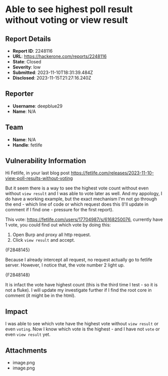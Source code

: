 # Able to see highest poll result without voting or view result

## Report Details
- **Report ID**: 2248116
- **URL**: https://hackerone.com/reports/2248116
- **State**: Closed
- **Severity**: low
- **Submitted**: 2023-11-10T18:31:39.484Z
- **Disclosed**: 2023-11-15T21:27:16.240Z

## Reporter
- **Username**: deepblue29
- **Name**: N/A

## Team
- **Name**: N/A
- **Handle**: fetlife

## Vulnerability Information
Hi Fetlife, in your last blog post https://fetlife.com/releases/2023-11-10-view-poll-results-without-voting

But it seem there is a way to see the highest vote count without even without `view result` and I was able to vote later as well. And my appology, I do have a working example, but the exact mechanism I'm not go through the end - which line of code or which request does this (I'll update in comment if I find one - pressure for the first report).

This vote: https://fetlife.com/users/17704987/s/6168250076, currently have 1 vote, you could find out which vote by doing this:

1. Open Burp and proxy all http request.
2. Click `view result` and accept.

{F2848145}

Because I already intercept all request, no request actually go to fetlife server. However, I notice that, the vote number 2 light up.

{F2848148}

It is infact the vote have highest count (this is the third time I test - so it is not a fluke). I will update my investigate further if I find the root core in comment (it might be in the html).

## Impact

I was able to see which vote have the highest vote without `view result` or even `voting`. Now I know which vote is the highest - and I have not `vote` or even `view result` yet.

## Attachments
- image.png
- image.png
